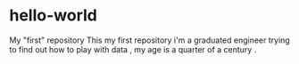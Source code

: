 # hello-world
My "first" repository
This my first repository i'm a graduated engineer trying to find out how to play with data , my age is a quarter of a century .
